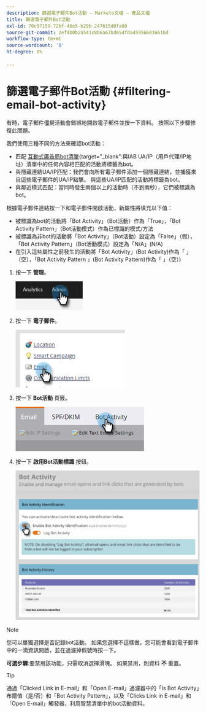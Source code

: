 ```yaml
---
description: 篩選電子郵件Bot活動 — Marketo文檔 — 產品文檔
title: 篩選電子郵件Bot活動
exl-id: 70c97159-72bf-46e5-b29b-247615d0fa80
source-git-commit: 2ef4b0b2a541c8b6a67bd654fda45956601661bd
workflow-type: tm+mt
source-wordcount: '0'
ht-degree: 0%

---
```


# 篩選電子郵件Bot活動 {#filtering-email-bot-activity}

有時，電子郵件僵屍活動會錯誤地開啟電子郵件並按一下資料。 按照以下步驟修復此問題。

我們使用三種不同的方法來確認bot活動：

* 匹配 [互動式廣告局bot清單](https://www.iab.com/guidelines/iab-abc-international-spiders-bots-list/){target=&quot;_blank&quot;:與IAB UA/IP（用戶代理/IP地址）清單中的任何內容相匹配的活動將標籤為bot。
* 與隱藏連結UA/IP匹配：我們會向所有電子郵件添加一個隱藏連結，並捕獲來自這些電子郵件的UA/IP點擊。 與這些UA/IP匹配的活動將標籤為bot。
* 與鄰近模式匹配：當同時發生兩個以上的活動時（不到兩秒），它們被標識為bot。

根據電子郵件連結按一下和電子郵件開啟活動，新屬性將填充以下值：

* 被標識為bot的活動將「Bot Activity」（Bot活動）作為「True」，「Bot Activity Pattern」（Bot活動模式）作為已標識的模式/方法
* 被標識為非bot的活動將「Bot Activity」（Bot活動）設定為「False」（假），「Bot Activity Pattern」（Bot活動模式）設定為「N/A」(N/A)
* 在引入這些屬性之前發生的活動將「Bot Activity」(Bot Activity)作為「 」（空），「Bot Activity Pattern 」(Bot Activity Pattern)作為「 」（空）)

1. 按一下 **管理**。

   ![](assets/filtering-email-bot-activity-1.png)

1. 按一下 **電子郵件**。

   ![](assets/filtering-email-bot-activity-2.png)

1. 按一下 **Bot活動** 頁籤。

   ![](assets/filtering-email-bot-activity-3.png)

1. 按一下 **啟用Bot活動標識** 按鈕。

   ![](assets/filtering-email-bot-activity-4.png)

>[!NOTE]
>
>您可以單獨選擇是否記錄bot活動。 如果您選擇不這樣做，您可能會看到電子郵件中的一滴資訊開啟，並在過濾掉假號時按一下。

**可選步驟**:要禁用該功能，只需取消選擇滑塊。 如果禁用，則資料 **不** 重置。

>[!TIP]
>
>通過「Clicked Link in E-mail」和「Open E-mail」過濾器中的「Is Bot Activity」布爾值（是/否）和「Bot Activity Pattern」，以及「Clicks Link in E-mail」和「Open E-mail」觸發器，利用智慧清單中的bot活動資料。
